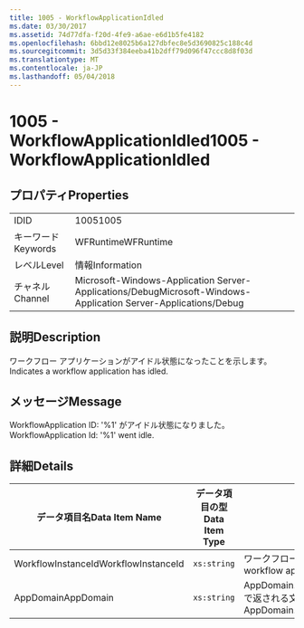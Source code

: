```yaml
---
title: 1005 - WorkflowApplicationIdled
ms.date: 03/30/2017
ms.assetid: 74d77dfa-f20d-4fe9-a6ae-e6d1b5fe4182
ms.openlocfilehash: 6bbd12e8025b6a127dbfec8e5d3690825c188c4d
ms.sourcegitcommit: 3d5d33f384eeba41b2dff79d096f47ccc8d8f03d
ms.translationtype: MT
ms.contentlocale: ja-JP
ms.lasthandoff: 05/04/2018
---
```

# <a name="1005---workflowapplicationidled"></a><span data-ttu-id="98a4e-102">1005 - WorkflowApplicationIdled</span><span class="sxs-lookup"><span data-stu-id="98a4e-102">1005 - WorkflowApplicationIdled</span></span>
## <a name="properties"></a><span data-ttu-id="98a4e-103">プロパティ</span><span class="sxs-lookup"><span data-stu-id="98a4e-103">Properties</span></span>  
  
|||  
|-|-|  
|<span data-ttu-id="98a4e-104">ID</span><span class="sxs-lookup"><span data-stu-id="98a4e-104">ID</span></span>|<span data-ttu-id="98a4e-105">1005</span><span class="sxs-lookup"><span data-stu-id="98a4e-105">1005</span></span>|  
|<span data-ttu-id="98a4e-106">キーワード</span><span class="sxs-lookup"><span data-stu-id="98a4e-106">Keywords</span></span>|<span data-ttu-id="98a4e-107">WFRuntime</span><span class="sxs-lookup"><span data-stu-id="98a4e-107">WFRuntime</span></span>|  
|<span data-ttu-id="98a4e-108">レベル</span><span class="sxs-lookup"><span data-stu-id="98a4e-108">Level</span></span>|<span data-ttu-id="98a4e-109">情報</span><span class="sxs-lookup"><span data-stu-id="98a4e-109">Information</span></span>|  
|<span data-ttu-id="98a4e-110">チャネル</span><span class="sxs-lookup"><span data-stu-id="98a4e-110">Channel</span></span>|<span data-ttu-id="98a4e-111">Microsoft-Windows-Application Server-Applications/Debug</span><span class="sxs-lookup"><span data-stu-id="98a4e-111">Microsoft-Windows-Application Server-Applications/Debug</span></span>|  
  
## <a name="description"></a><span data-ttu-id="98a4e-112">説明</span><span class="sxs-lookup"><span data-stu-id="98a4e-112">Description</span></span>  
 <span data-ttu-id="98a4e-113">ワークフロー アプリケーションがアイドル状態になったことを示します。</span><span class="sxs-lookup"><span data-stu-id="98a4e-113">Indicates a workflow application has idled.</span></span>  
  
## <a name="message"></a><span data-ttu-id="98a4e-114">メッセージ</span><span class="sxs-lookup"><span data-stu-id="98a4e-114">Message</span></span>  
 <span data-ttu-id="98a4e-115">WorkflowApplication ID: '%1' がアイドル状態になりました。</span><span class="sxs-lookup"><span data-stu-id="98a4e-115">WorkflowApplication Id: '%1' went idle.</span></span>  
  
## <a name="details"></a><span data-ttu-id="98a4e-116">詳細</span><span class="sxs-lookup"><span data-stu-id="98a4e-116">Details</span></span>  
  
|<span data-ttu-id="98a4e-117">データ項目名</span><span class="sxs-lookup"><span data-stu-id="98a4e-117">Data Item Name</span></span>|<span data-ttu-id="98a4e-118">データ項目の型</span><span class="sxs-lookup"><span data-stu-id="98a4e-118">Data Item Type</span></span>|<span data-ttu-id="98a4e-119">説明</span><span class="sxs-lookup"><span data-stu-id="98a4e-119">Description</span></span>|  
|--------------------|--------------------|-----------------|  
|<span data-ttu-id="98a4e-120">WorkflowInstanceId</span><span class="sxs-lookup"><span data-stu-id="98a4e-120">WorkflowInstanceId</span></span>|`xs:string`|<span data-ttu-id="98a4e-121">ワークフロー アプリケーション ID</span><span class="sxs-lookup"><span data-stu-id="98a4e-121">The workflow application id</span></span>|  
|<span data-ttu-id="98a4e-122">AppDomain</span><span class="sxs-lookup"><span data-stu-id="98a4e-122">AppDomain</span></span>|`xs:string`|<span data-ttu-id="98a4e-123">AppDomain.CurrentDomain.FriendlyName で返される文字列。</span><span class="sxs-lookup"><span data-stu-id="98a4e-123">The string returned by AppDomain.CurrentDomain.FriendlyName.</span></span>|
